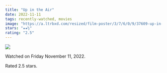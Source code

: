 ```yaml
---
title: "Up in the Air"
date: 2022-11-11
tags: recently-watched, movies
image: "https://a.ltrbxd.com/resized/film-poster/3/7/6/0/9/37609-up-in-the-air-0-600-0-900-crop.jpg?v=8bb7689649"
stars: "★★½"
rating: "2.5"
---
```


<div class="letterboxd-movie-data-content">
   <p><img src="https://a.ltrbxd.com/resized/film-poster/3/7/6/0/9/37609-up-in-the-air-0-600-0-900-crop.jpg?v=8bb7689649"/></p> <p>Watched on Friday November 11, 2022.</p> 
  <p>Rated 2.5 stars.<p>
  <div class="float-clear"></div>
</div>